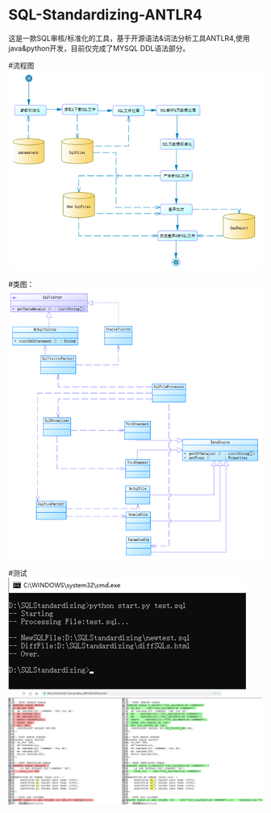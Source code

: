 # SQL-Standardizing-ANTLR4
这是一款SQL审核/标准化的工具，基于开源语法&词法分析工具ANTLR4,使用java&python开发，目前仅完成了MYSQL DDL语法部分。

#流程图
![image](https://github.com/zhuxianglei/SQL-Standardizing-ANTLR4/blob/master/Images/flow.png)

#类图：
![image](https://github.com/zhuxianglei/SQL-Standardizing-ANTLR4/blob/master/Images/class.png)

#测试
![image](https://github.com/zhuxianglei/SQL-Standardizing-ANTLR4/blob/master/Images/test.png)
![image](https://github.com/zhuxianglei/SQL-Standardizing-ANTLR4/blob/master/Images/result.png)
